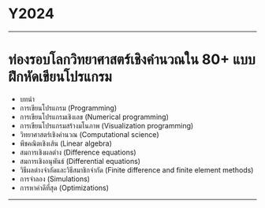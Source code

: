 # Y2024

---

# ท่องรอบโลกวิทยาศาสตร์เชิงคำนวณใน 80+ แบบฝึกหัดเขียนโปรแกรม

* บทนำ
* การเขียนโปรแกรม (Programming)
* การเขียนโปรแกรมเชิงเลข (Numerical programming)
* การเขียนโปรแกรมสร้างมโนภาพ (Visualization programming)
* วิทยาศาสตร์เชิงคำนวณ (Computational science)
* พีชคณิตเชิงเส้น (Linear algebra)
* สมการเชิงผลต่าง (Difference equations)
* สมการเชิงอนุพันธ์ (Differential equations)
* วิธีผลต่างจำกัดและวิธีสมาชิกจำกัด (Finite difference and finite element methods)
* การจำลอง (Simulations)
* การหาค่าดีที่สุด (Optimizations)

---
